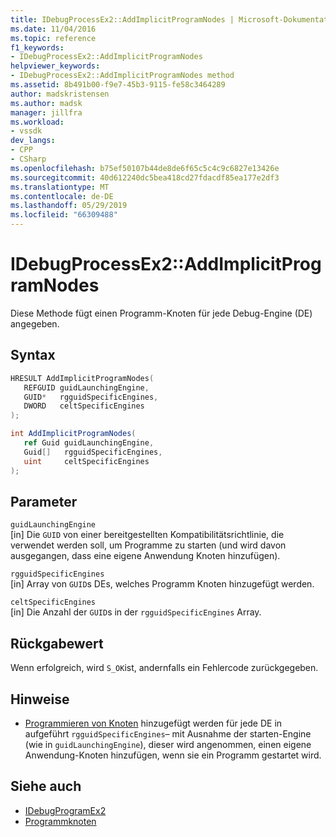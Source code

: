 ```yaml
---
title: IDebugProcessEx2::AddImplicitProgramNodes | Microsoft-Dokumentation
ms.date: 11/04/2016
ms.topic: reference
f1_keywords:
- IDebugProcessEx2::AddImplicitProgramNodes
helpviewer_keywords:
- IDebugProcessEx2::AddImplicitProgramNodes method
ms.assetid: 8b491b00-f9e7-45b3-9115-fe58c3464289
author: madskristensen
ms.author: madsk
manager: jillfra
ms.workload:
- vssdk
dev_langs:
- CPP
- CSharp
ms.openlocfilehash: b75ef50107b44de8de6f65c5c4c9c6827e13426e
ms.sourcegitcommit: 40d612240dc5bea418cd27fdacdf85ea177e2df3
ms.translationtype: MT
ms.contentlocale: de-DE
ms.lasthandoff: 05/29/2019
ms.locfileid: "66309488"
---
```

# <a name="idebugprocessex2addimplicitprogramnodes"></a>IDebugProcessEx2::AddImplicitProgramNodes
Diese Methode fügt einen Programm-Knoten für jede Debug-Engine (DE) angegeben.

## <a name="syntax"></a>Syntax

```cpp
HRESULT AddImplicitProgramNodes(
   REFGUID guidLaunchingEngine,
   GUID*   rgguidSpecificEngines,
   DWORD   celtSpecificEngines
);
```

```csharp
int AddImplicitProgramNodes(
   ref Guid guidLaunchingEngine,
   Guid[]   rgguidSpecificEngines,
   uint     celtSpecificEngines
);
```

## <a name="parameters"></a>Parameter
`guidLaunchingEngine`\
[in] Die `GUID` von einer bereitgestellten Kompatibilitätsrichtlinie, die verwendet werden soll, um Programme zu starten (und wird davon ausgegangen, dass eine eigene Anwendung Knoten hinzufügen).

`rgguidSpecificEngines`\
[in] Array von `GUID`s DEs, welches Programm Knoten hinzugefügt werden.

`celtSpecificEngines`\
[in] Die Anzahl der `GUID`s in der `rgguidSpecificEngines` Array.

## <a name="return-value"></a>Rückgabewert
 Wenn erfolgreich, wird `S_OK`ist, andernfalls ein Fehlercode zurückgegeben.

## <a name="remarks"></a>Hinweise
- [Programmieren von Knoten](../../../extensibility/debugger/program-nodes.md) hinzugefügt werden für jede DE in aufgeführt `rgguidSpecificEngines`– mit Ausnahme der starten-Engine (wie in `guidLaunchingEngine`), dieser wird angenommen, einen eigene Anwendung-Knoten hinzufügen, wenn sie ein Programm gestartet wird.

## <a name="see-also"></a>Siehe auch
- [IDebugProgramEx2](../../../extensibility/debugger/reference/idebugprogramex2.md)
- [Programmknoten](../../../extensibility/debugger/program-nodes.md)
